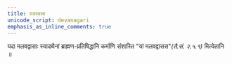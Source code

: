 ```yaml
---
title: रजस्वला
unicode_script: devanagari
emphasis_as_inline_comments: true
---
```



यदा मलवद्वासाः स्यादथैनां ब्राह्मण-प्रतिषिद्धानि कर्माणि संशास्ति "यां मलवद्वासस"*(तै.सं. २.५.१)* मित्येतानि ॥

